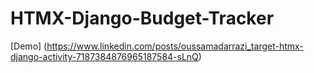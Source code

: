 ﻿# HTMX-Django-Budget-Tracker

[Demo] (https://www.linkedin.com/posts/oussamadarrazi_target-htmx-django-activity-7187384876965187584-sLnQ)
